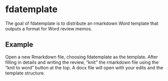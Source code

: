 <!-- README.md is generated from README.Rmd. Please edit that file -->
fdatemplate
===========

The goal of fdatemplate is to distribute an rmarkdown Word template that
outputs a format for Word review memos.

Example
-------

Open a new Rmarkdown file, choosing fdatemplate as the template. After
filling in details and writing the review, “knit” the rmarkdown file
using the “knit to word” button at the top. A docx file will open with
your edits and the template structure.
